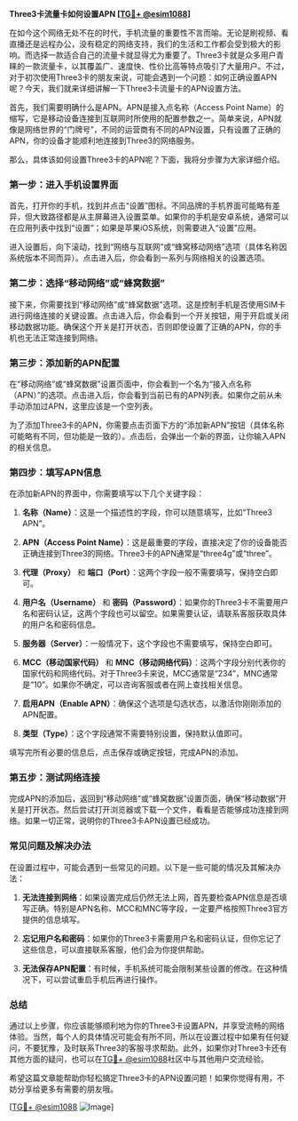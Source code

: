 **Three3卡流量卡如何设置APN [[TG💪+ @esim1088](https://t.me/s/esim1088)]**

在如今这个网络无处不在的时代，手机流量的重要性不言而喻。无论是刷视频、看直播还是远程办公，没有稳定的网络支持，我们的生活和工作都会受到极大的影响。而选择一款适合自己的流量卡就显得尤为重要了。Three3卡就是众多用户青睐的一款流量卡，以其覆盖广、速度快、性价比高等特点吸引了大量用户。不过，对于初次使用Three3卡的朋友来说，可能会遇到一个问题：如何正确设置APN呢？今天，我们就来详细讲解一下Three3卡流量卡的APN设置方法。

首先，我们需要明确什么是APN。APN是接入点名称（Access Point Name）的缩写，它是移动设备连接到互联网时所使用的配置参数之一。简单来说，APN就像是网络世界的“门牌号”，不同的运营商有不同的APN设置，只有设置了正确的APN，你的设备才能顺利地连接到Three3的网络服务。

那么，具体该如何设置Three3卡的APN呢？下面，我将分步骤为大家详细介绍。

### **第一步：进入手机设置界面**

首先，打开你的手机，找到并点击“设置”图标。不同品牌的手机界面可能略有差异，但大致路径都是从主屏幕进入设置菜单。如果你的手机是安卓系统，通常可以在应用列表中找到“设置”；如果是苹果iOS系统，则需要进入“设置”应用。

进入设置后，向下滚动，找到“网络与互联网”或“蜂窝移动网络”选项（具体名称因系统版本不同而异）。点击进入后，你会看到一系列与网络相关的设置选项。

### **第二步：选择“移动网络”或“蜂窝数据”**

接下来，你需要找到“移动网络”或“蜂窝数据”选项。这是控制手机是否使用SIM卡进行网络连接的关键设置。点击进入后，你会看到一个开关按钮，用于开启或关闭移动数据功能。确保这个开关是打开状态，否则即使设置了正确的APN，你的手机也无法正常连接到网络。

### **第三步：添加新的APN配置**

在“移动网络”或“蜂窝数据”设置页面中，你会看到一个名为“接入点名称（APN）”的选项。点击进入后，你会看到当前已有的APN列表。如果你之前从未手动添加过APN，这里应该是一个空列表。

为了添加Three3卡的APN，你需要点击页面下方的“添加新APN”按钮（具体名称可能略有不同，但功能是一致的）。点击后，会弹出一个新的界面，让你输入APN的相关信息。

### **第四步：填写APN信息**

在添加新APN的界面中，你需要填写以下几个关键字段：

1. **名称（Name）**：这是一个描述性的字段，你可以随意填写，比如“Three3 APN”。
   
2. **APN（Access Point Name）**：这是最重要的字段，直接决定了你的设备能否正确连接到Three3的网络。Three3卡的APN通常是“three4g”或“three”。
   
3. **代理（Proxy）** 和 **端口（Port）**：这两个字段一般不需要填写，保持空白即可。
   
4. **用户名（Username）** 和 **密码（Password）**：如果你的Three3卡不需要用户名和密码认证，这两个字段也可以留空。如果需要认证，请联系客服获取具体的用户名和密码信息。
   
5. **服务器（Server）**：一般情况下，这个字段也不需要填写，保持空白即可。
   
6. **MCC（移动国家代码）** 和 **MNC（移动网络代码）**：这两个字段分别代表你的国家代码和网络代码。对于Three3卡来说，MCC通常是“234”，MNC通常是“10”。如果你不确定，可以咨询客服或者在网上查找相关信息。
   
7. **启用APN（Enable APN）**：确保这个选项是勾选状态，以激活你刚刚添加的APN配置。
   
8. **类型（Type）**：这个字段通常不需要特别设置，保持默认值即可。

填写完所有必要的信息后，点击保存或确定按钮，完成APN的添加。

### **第五步：测试网络连接**

完成APN的添加后，返回到“移动网络”或“蜂窝数据”设置页面，确保“移动数据”开关是打开状态。然后尝试打开浏览器或下载一个文件，看看是否能够成功连接到网络。如果一切正常，说明你的Three3卡APN设置已经成功。

### **常见问题及解决办法**

在设置过程中，可能会遇到一些常见的问题。以下是一些可能的情况及其解决办法：

1. **无法连接到网络**：如果设置完成后仍然无法上网，首先要检查APN信息是否填写正确。特别是APN名称、MCC和MNC等字段，一定要严格按照Three3官方提供的信息填写。
   
2. **忘记用户名和密码**：如果你的Three3卡需要用户名和密码认证，但你忘记了这些信息，可以直接联系客服，他们会为你提供帮助。
   
3. **无法保存APN配置**：有时候，手机系统可能会限制某些设置的修改。在这种情况下，可以尝试重启手机后再进行操作。

### **总结**

通过以上步骤，你应该能够顺利地为你的Three3卡设置APN，并享受流畅的网络体验。当然，每个人的具体情况可能会有所不同，所以在设置过程中如果有任何疑问，不要犹豫，及时联系Three3的客服寻求帮助。此外，如果你对Three3卡还有其他方面的疑问，也可以在[TG💪+ @esim1088](https://t.me/s/esim1088)社区中与其他用户交流经验。

希望这篇文章能帮助你轻松搞定Three3卡的APN设置问题！如果你觉得有用，不妨分享给更多有需要的朋友哦。

[[TG💪+ @esim1088](https://t.me/s/esim1088) ![Image](https://i.postimg.cc/4NQfJmqS/Snipaste-2025-05-13-00-14-12.png)]